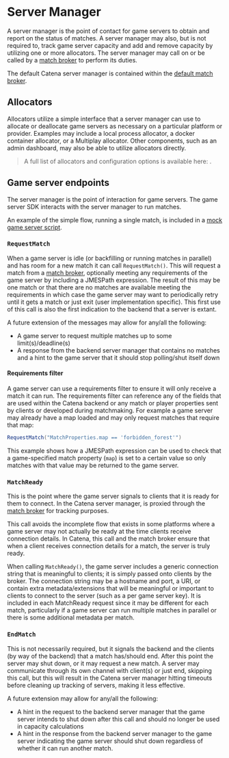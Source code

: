 # Server Manager

A server manager is the point of contact for game servers to obtain and report on the status of matches. A server manager may also, but is not required to, track game server capacity and add and remove capacity by utilizing one or more allocators. The server manager may call on or be called by a [match broker](Match-Broker.md) to perform its duties.

The default Catena server manager is contained within the [default match broker](Match-Broker.md#catena-match-broker).

## Allocators

Allocators utilize a simple interface that a server manager can use to allocate or deallocate game servers as necessary on a particular platform or provider. Examples may include a local process allocator, a docker container allocator, or a Multiplay allocator. Other components, such as an admin dashboard, may also be able to utilize allocators directly.

> A full list of allocators and configuration options is available here: [](Match-Broker-Allocators.md).

## Game server endpoints

The server manager is the point of interaction for game servers. The game server SDK interacts with the server manager to run matches.

An example of the simple flow, running a single match, is included in a [mock game server script](https://github.com/CatenaTools/catena-tools-core/blob/main/mocks/gameserver.py). 

### `RequestMatch`

When a game server is idle (or backfilling or running matches in parallel) and has room for a new match it can call `RequestMatch()`. This will request a match from a [match broker](Match-Broker.md), optionally meeting any requirements of the game server by including a <tooltip term="JMESPath">JMESPath</tooltip> expression. The result of this may be one match or that there are no matches are available meeting the requirements in which case the game server may want to periodically retry until it gets a match or just exit (user implementation specific). This first use of this call is also the first indication to the backend that a server is extant.

A future extension of the messages may allow for any/all the following:

- A game server to request multiple matches up to some limit(s)/deadline(s)
- A response from the backend server manager that contains no matches and a hint to the game server that it should stop polling/shut itself down

#### Requirements filter
A game server can use a requirements filter to ensure it will only receive a match it can run. The requirements filter can reference any of the fields that are used within the Catena backend or any match or player properties sent by clients or developed during matchmaking. For example a game server may already have a map loaded and may only request matches that require that map:

```C#
RequestMatch("MatchProperties.map == 'forbidden_forest'")
```
This example shows how a <tooltip term="JMESPath">JMESPath</tooltip> expression can be used to check that a game-specified match property (`map`) is set to a certain value so only matches with that value may be returned to the game server.

### `MatchReady`

This is the point where the game server signals to clients that it is ready for them to connect. In the Catena server manager, is proxied through the [match broker](Match-Broker.md) for tracking purposes.

This call avoids the incomplete flow that exists in some platforms where a game server may not actually be ready at the time clients receive connection details. In Catena, this call and the match broker ensure that when a client receives connection details for a match, the server is truly ready.

When calling `MatchReady()`, the game server includes a generic connection string that is meaningful to clients; it is simply passed onto clients by the broker. The connection string may be a hostname and port, a URI, or contain extra metadata/extensions that will be meaningful or important to clients to connect to the server (such as a per game server key). It is included in each MatchReady request since it may be different for each match, particularly if a game server can run multiple matches in parallel or there is some additional metadata per match.

### `EndMatch`

This is not necessarily required, but it signals the backend and the clients (by way of the backend) that a match has/should end. After this point the server may shut down, or it may request a new match. A server may communicate through its own channel with client(s) or just end, skipping this call, but this will result in the Catena server manager hitting timeouts before cleaning up tracking of servers, making it less effective.

A future extension may allow for any/all the following:

- A hint in the request to the backend server manager that the game server intends to shut down after this call and should no longer be used in capacity calculations
- A hint in the response from the backend server manager to the game server indicating the game server should shut down regardless of whether it can run another match.